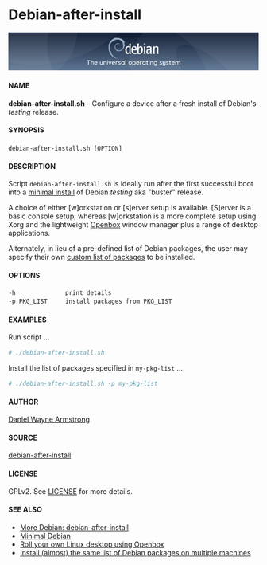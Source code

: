 # Debian-after-install

![Debian](debian-banner.png)

#### NAME

**debian-after-install.sh** - Configure a device after a fresh install of Debian's _testing_ release.

#### SYNOPSIS

`debian-after-install.sh [OPTION]`

#### DESCRIPTION

Script `debian-after-install.sh` is ideally run after the first successful boot into a [minimal install](https://www.circuidipity.com/minimal-debian/) of Debian _testing_ aka "buster" release.

A choice of either [w]orkstation or [s]erver setup is available. [S]erver is a basic console setup, whereas [w]orkstation is a more complete setup using Xorg and the lightweight [Openbox](https://www.circuidipity.com/openbox/) window manager plus a range of desktop applications.
    
Alternately, in lieu of a pre-defined list of Debian packages, the user may specify their own [custom list of packages](https://www.circuidipity.com/debian-package-list/) to be installed.

#### OPTIONS

```bash
-h              print details
-p PKG_LIST     install packages from PKG_LIST
```

#### EXAMPLES

Run script ...

```bash
# ./debian-after-install.sh
```

Install the list of packages specified in `my-pkg-list` ...

```bash
# ./debian-after-install.sh -p my-pkg-list
```

#### AUTHOR

[Daniel Wayne Armstrong](https://www.circuidipity.com)

#### SOURCE

[debian-after-install](https://github.com/vonbrownie/linux-post-install/blob/master/scripts/debian-after-install)

#### LICENSE

GPLv2. See [LICENSE](https://github.com/vonbrownie/linux-post-install/blob/master/LICENSE) for more details.

#### SEE ALSO

* [More Debian: debian-after-install](https://www.circuidipity.com/debian-after-install/)
* [Minimal Debian](https://www.circuidipity.com/minimal-debian/)
* [Roll your own Linux desktop using Openbox](https://www.circuidipity.com/openbox/)
* [Install (almost) the same list of Debian packages on multiple machines](https://www.circuidipity.com/debian-package-list/)

